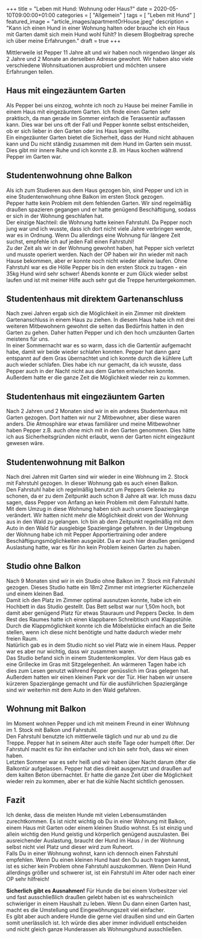 +++
title =  "Leben mit Hund: Wohnung oder Haus?"
date = 2020-05-10T09:00:00+01:00
categories = [
    "Allgemein"
]
tags = [
    "Leben mit Hund"
]
featured_image = "article_images/apartmentOrHouse.jpeg"
description = "Kann ich einen Hund in einer Wohnung halten oder brauche ich ein Haus mit Garten damit sich mein Hund wohl fühlt? In diesem Blogbeitrag spreche ich über meine Erfahrungen."
draft = true
+++

Mittlerweile ist Pepper 11 Jahre alt und wir haben noch nirgendwo länger als 2 Jahre und 2 Monate an derselben Adresse gewohnt. Wir haben also viele verschiedene Wohnsituationen ausprobiert und möchten unsere Erfahrungen teilen.  

## Haus mit eingezäuntem Garten
Als Pepper bei uns einzog, wohnte ich noch zu Hause bei meiner Familie in einem Haus mit eingezäuntem Garten. Ich finde einen Garten sehr praktisch, da man gerade im Sommer einfach die Terassentür auflassen kann. Dies war bei uns oft der Fall und Pepper konnte selbst entscheiden, ob er sich lieber in den Garten oder ins Haus legen wollte.  
Ein eingezäunter Garten bietet die Sicherheit, dass der Hund nicht abhauen kann und Du nicht ständig zusammen mit dem Hund im Garten sein musst. Dies gibt mir innere Ruhe und ich konnte z.B. im Haus kochen während Pepper im Garten war.

## Studentenwohnung ohne Balkon
Als ich zum Studieren aus dem Haus gezogen bin, sind Pepper und ich in eine Studentenwohnung ohne Balkon im ersten Stock gezogen.  
Pepper hatte kein Problem mit dem fehlenden Garten. Wir sind regelmäßig draußen spazieren gegangen und er hatte genügend Beschäftigung, sodass er sich in der Wohnung geschlafen hat.  
Der einzige Nachteil: die Wohnung hatte keinen Fahrstuhl. Da Pepper noch jung war und ich wusste, dass ich dort nicht viele Jahre verbringen werde, war es in Ordnung. Wenn Du allerdings eine Wohnung für längere Zeit suchst, empfehle ich auf jeden Fall einen Fahrstuhl!  
Zu der Zeit als wir in der Wohnung gewohnt haben, hat Pepper sich verletzt und musste operiert werden. Nach der OP haben wir ihn wieder mit nach Hause bekommen, aber er konnte noch nicht wieder alleine laufen. Ohne Fahrstuhl war es die Hölle Pepper bis in den ersten Stock zu tragen - ein 35kg Hund wird sehr schwer! Abends konnte er zum Glück wieder selbst laufen und ist mit meiner Hilfe auch sehr gut die Treppe heruntergekommen.

## Studentenhaus mit direktem Gartenanschluss
Nach zwei Jahren ergab sich die Möglichkeit in ein Zimmer mit direktem Gartenanschluss in einem Haus zu ziehen. In diesem Haus habe ich mit drei weiteren Mitbewohnern gewohnt die selten das Bedürfnis hatten in den Garten zu gehen.  Daher hatten Pepper und ich den hoch umzäunten Garten meistens für uns.  
In einer Sommernacht war es so warm, dass ich die Gartentür aufgemacht habe, damit wir beide wieder schlafen konnten. Pepper hat dann ganz entspannt auf dem Gras übernachtet und ich konnte durch die kühlere Luft auch wieder schlafen. Dies habe ich nur gemacht, da ich wusste, dass Pepper auch in der Nacht nicht aus dem Garten entwischen konnte. Außerdem hatte er die ganze Zeit die Möglichkeit wieder rein zu kommen.

## Studentenhaus mit eingezäuntem Garten
Nach 2 Jahren und 2 Monaten sind wir in ein anderes Studentenhaus mit Garten gezogen. Dort hatten wir nur 2 Mitbewohner, aber diese waren anders. Die Atmosphäre war etwas familiärer und meine Mitbewohner haben Pepper z.B. auch ohne mich mit in den Garten genommen. Dies hätte ich aus Sicherheitsgründen nicht erlaubt, wenn der Garten nicht eingezäunt gewesen wäre.

## Studentenwohnung mit Balkon
Nach drei Jahren mit Garten sind wir wieder in eine Wohnung im 2. Stock mit Fahrstuhl gezogen. In dieser Wohnung gab es auch einen Balkon.  
Den Fahrstuhl habe ich regelmäßig benutzt um Peppers Gelenke zu schonen, da er zu dem Zeitpunkt auch schon 8 Jahre alt war. Ich muss dazu sagen, dass Pepper von Anfang an kein Problem mit dem Fahrstuhl hatte.  
Mit dem Umzug in diese Wohnung haben sich auch unsere Spaziergänge verändert. Wir hatten nicht mehr die Möglichkeit direkt von der Wohnung aus in den Wald zu gelangen. Ich bin ab dem Zeitpunkt regelmäßig mit dem Auto in den Wald für ausgiebige Spaziergänge gefahren. In der Umgebung der Wohnung habe ich mit Pepper Apportiertraining oder andere Beschäftigungsmöglichkeiten ausgeübt. Da er auch hier draußen genügend Auslastung hatte, war es für ihn kein Problem keinen Garten zu haben.

## Studio ohne Balkon
Nach 9 Monaten sind wir in ein Studio ohne Balkon im 7. Stock mit Fahrstuhl gezogen. Dieses Studio hatte ein 18m2 Zimmer mit integrierter Küchenzeile und einem kleinen Bad.  
Damit ich den Platz im Zimmer optimal ausnutzen konnte, habe ich ein Hochbett in das Studio gestellt. Das Bett selbst war nur 1,50m hoch, bot damit aber genügend Platz für etwas Stauraum und Peppers Decke. In dem Rest des Raumes hatte ich einen klappbaren Schreibtisch und Klappstühle. Durch die Klappmöglichkeit konnte ich die Möbelstücke einfach an die Seite stellen, wenn ich diese nicht benötigte und hatte dadurch wieder mehr freien Raum.  
Natürlich gab es in dem Studio nicht so viel Platz wie in einem Haus. Pepper war es aber nur wichtig, dass wir zusammen waren.  
Das Studio befand sich in einem Studentenkomplex. Vor dem Haus gab es eine Grillecke im Gras mit Sitzgelegenheit. An wärmeren Tagen habe ich dies zum Lesen genutzt während Pepper genüsslich im Gras gelegen hat. Außerdem hatten wir einen kleinen Park vor der Tür. Hier haben wir unsere kürzeren Spaziergänge gemacht und für die ausführlichen Spaziergänge sind wir weiterhin mit dem Auto in den Wald gefahren.

## Wohnung mit Balkon
Im Moment wohnen Pepper und ich mit meinem Freund in einer Wohnung im 1. Stock mit Balkon und Fahrstuhl.  
Den Fahrstuhl benutzte ich mittlerweile täglich und nur ab und zu die Treppe. Pepper hat in seinem Alter auch steife Tage oder humpelt öfter. Der Fahrstuhl macht es für ihn einfacher und ich bin sehr froh, dass wir einen haben.  
Letzten Sommer war es sehr heiß und wir haben über Nacht darum öfter die Balkontür aufgelassen. Pepper hat dies direkt ausgenutzt und draußen auf dem kalten Beton übernachtet. Er hatte die ganze Zeit über die Möglichkeit wieder rein zu kommen, aber er hat die kühle Nacht sichtlich genossen.

## Fazit
Ich denke, dass die meisten Hunde mit vielen Lebensumständen zurechtkommen. Es ist nicht wichtig ob Du in einer Wohnung mit Balkon, einem Haus mit Garten oder einem kleinen Studio wohnst. Es ist einzig und allein wichtig den Hund geistig und körperlich genügend auszulasten. Bei ausreichender Auslastung, braucht der Hund im Haus / in der Wohnung selbst nicht viel Platz und dieser wird zum Ruheort.  
Falls Du in einer Wohnung wohnst, kann ich dennoch einen Fahrstuhl empfehlen. Wenn Du einen kleinen Hund hast den Du auch tragen kannst, ist es sicher kein Problem ohne Fahrstuhl auszukommen. Wenn Dein Hund allerdings größer und schwerer ist, ist ein Fahrstuhl im Alter oder nach einer OP sehr hilfreich!  

**Sicherlich gibt es Ausnahmen!** Für Hunde die bei einem Vorbesitzer viel und fast ausschließlich draußen gelebt haben ist es wahrscheinlich schwieriger in einem Haushalt zu leben. Wenn Du dann einen Garten hast, macht es die Umstellung und Eingewöhnungszeit viel einfacher.  
Es gibt aber auch andere Hunde die gerne viel draußen sind und ein Garten somit unerlässlich ist. Ich würde dies aber immer individuell entscheiden und nicht gleich ganze Hunderassen als Wohnungshund ausschließen.

